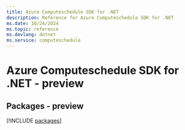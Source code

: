 ```yaml
---
title: Azure Computeschedule SDK for .NET
description: Reference for Azure Computeschedule SDK for .NET
ms.date: 10/24/2024
ms.topic: reference
ms.devlang: dotnet
ms.service: computeschedule
---
```

# Azure Computeschedule SDK for .NET - preview
## Packages - preview
[!INCLUDE [packages](computeschedule-index.md)]